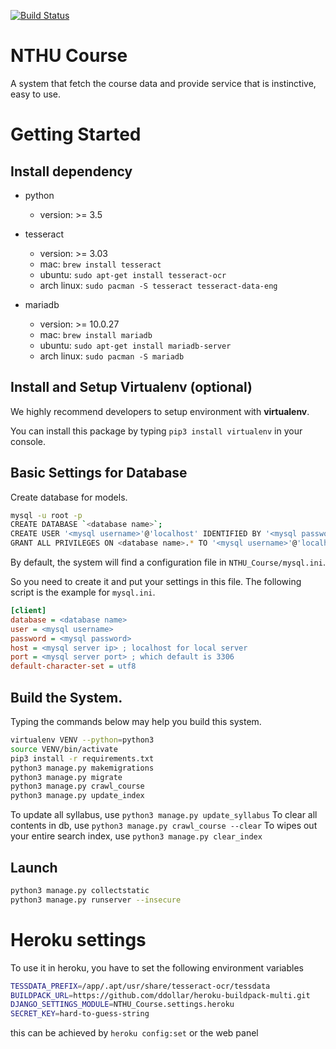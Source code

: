 [![Build Status](https://travis-ci.org/henryyang42/NTHU_Course.svg?branch=master)](https://travis-ci.org/henryyang42/NTHU_Course)
# NTHU Course

A system that fetch the course data and provide service that is instinctive, easy to use.


# Getting Started


## Install dependency

- python
    - version: >= 3.5

- tesseract
    - version: >= 3.03
    - mac: `brew install tesseract`
    - ubuntu: `sudo apt-get install tesseract-ocr`
    - arch linux: `sudo pacman -S tesseract tesseract-data-eng`

- mariadb
    - version: >= 10.0.27
    - mac: `brew install mariadb`
    - ubuntu: `sudo apt-get install mariadb-server`
    - arch linux: `sudo pacman -S mariadb`


## Install and Setup Virtualenv (optional)

We highly recommend developers to setup environment with **virtualenv**.

You can install this package by typing `pip3 install virtualenv` in your console.


## Basic Settings for Database

Create database for models.

```bash
mysql -u root -p
CREATE DATABASE `<database name>`;
CREATE USER '<mysql username>'@'localhost' IDENTIFIED BY '<mysql password>';
GRANT ALL PRIVILEGES ON <database name>.* TO '<mysql username>'@'localhost';
```

By default, the system will find a configuration file in `NTHU_Course/mysql.ini`.

So you need to create it and put your settings in this file. The following
 script is the example for `mysql.ini`.

```ini
[client]
database = <database name>
user = <mysql username>
password = <mysql password>
host = <mysql server ip> ; localhost for local server
port = <mysql server port> ; which default is 3306
default-character-set = utf8
```


## Build the System.

Typing the commands below may help you build this system.

```bash
virtualenv VENV --python=python3
source VENV/bin/activate
pip3 install -r requirements.txt
python3 manage.py makemigrations
python3 manage.py migrate
python3 manage.py crawl_course
python3 manage.py update_index
```

To update all syllabus, use ``python3 manage.py update_syllabus``
To clear all contents in db, use ``python3 manage.py crawl_course --clear``
To wipes out your entire search index, use `python3 manage.py clear_index`

## Launch

```bash
python3 manage.py collectstatic
python3 manage.py runserver --insecure
```



# Heroku settings
To use it in heroku, you have to set the following environment variables

```bash
TESSDATA_PREFIX=/app/.apt/usr/share/tesseract-ocr/tessdata
BUILDPACK_URL=https://github.com/ddollar/heroku-buildpack-multi.git
DJANGO_SETTINGS_MODULE=NTHU_Course.settings.heroku
SECRET_KEY=hard-to-guess-string
```

this can be achieved by ``heroku config:set`` or the web panel
